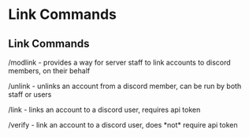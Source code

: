 # Link Commands

## Link Commands

/modlink - provides a way for server staff to link accounts to discord members, on their behalf

/unlink - unlinks an account from a discord member, can be run by both staff or users

/link - links an account to a discord user, requires api token

/verify - link an account to a discord user, does \*not\* require api token

